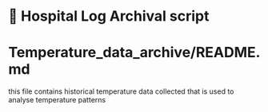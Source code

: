 # 🏥 Hospital Log Archival script 
# Temperature_data_archive/README.md
this file contains historical temperature data collected that is used to analyse  temperature patterns

